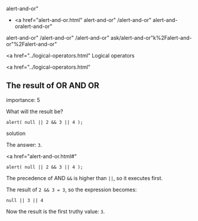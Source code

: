 alert-and-or"

-   <a href="alert-and-or.html"
    alert-and-or"
    /alert-and-or"
    alert-and-oralert-and-or"

<!-- -->

alert-and-or"
/alert-and-or"
/alert-and-or"
ask/alert-and-or"k%2Falert-and-or"%2Falert-and-or" </a>

<a href="../logical-operators.html" Logical operators</span></a>

<a href="../logical-operators.html"

## The result of OR AND OR

<span class="task__importance" title="How important is the task, from 1 to 5">importance: 5</span>

What will the result be?

    alert( null || 2 && 3 || 4 );

solution

The answer: `3`.

<a href="alert-and-or.html#"
<a href="alert-and-or.html#" class="toolbar__button toolbar__button_edit" title="open in sandbox"></a>

    alert( null || 2 && 3 || 4 );

The precedence of AND `&&` is higher than `||`, so it executes first.

The result of `2 && 3 = 3`, so the expression becomes:

    null || 3 || 4

Now the result is the first truthy value: `3`.
